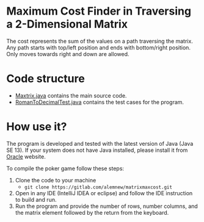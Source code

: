 # Maximum Cost Finder in Traversing a 2-Dimensional Matrix

The cost represents the sum of the values on a path traversing the matrix. Any path starts with top/left position and 
ends with bottom/right position. Only moves towards right and down are allowed.

# Code structure 

- [Maxtrix.java](src/com/dreambroker/main/Matrix.java) contains the main source code. 
- [RomanToDecimalTest.java](src/com/dreambroker/main/MatrixTest.java)  contains the test cases for the program. 

# How use it? 
The program is developed and tested with the latest version of Java (Java SE 13).  If your system does not have Java 
installed, please install it from [Oracle](https://www.oracle.com/technetwork/java/javase/downloads/index.html) website. 

To compile the poker game follow these steps:
1. Clone the code to your machine
    - `git clone https://gitlab.com/alemnew/matrixmaxcost.git`
2. Open in any IDE (IntelliJ IDEA or eclipse) and follow the IDE instruction to build and run.
3. Run the program and provide the number of rows, number columns, and the matrix element followed by the return from 
the keyboard.

